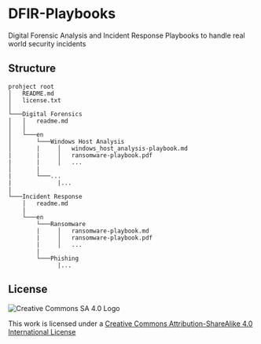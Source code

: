 # DFIR-Playbooks
Digital Forensic Analysis and Incident Response Playbooks to handle real world security incidents

## Structure
```
prohject root
│   README.md
│   license.txt    
│
└───Digital Forensics
│   │   readme.md
│   │
│   └───en  
│       └───Windows Host Analysis
│       |     │   windows_host_analysis-playbook.md
|       |     │   ransomware-playbook.pdf
|       |     │   ...
│       |
|       └───...
|             |...
|
└───Incident Response
    │   readme.md
    |
    └───en  
        └───Ransomware
        |     │   ransomware-playbook.md
        |     │   ransomware-playbook.pdf
        |     │   ...
        |
        └───Phishing
              |...
```

## License
![Creative Commons SA 4.0 Logo](https://i.creativecommons.org/l/by-sa/4.0/80x15.png "CC Logo")

This work is licensed under a [Creative Commons Attribution-ShareAlike 4.0 International License](http://creativecommons.org/licenses/by-sa/4.0/)

